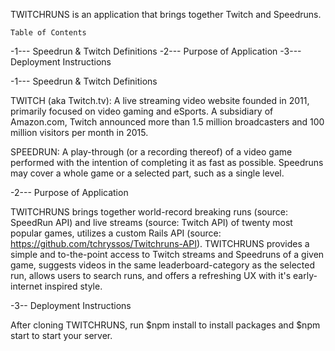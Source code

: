 
TWITCHRUNS is an application that brings together Twitch and Speedruns.

    Table of Contents

-1--- Speedrun & Twitch Definitions 
-2--- Purpose of Application 
-3--- Deployment Instructions 


-1--- Speedrun & Twitch Definitions 

TWITCH (aka Twitch.tv):  A live streaming video website founded in 2011, primarily 
focused on video gaming and eSports. A subsidiary of Amazon.com, Twitch announced more 
than 1.5 million broadcasters and 100 million visitors per month in 2015.

SPEEDRUN: A play-through (or a recording thereof) of a video game performed with 
the intention of completing it as fast as possible. Speedruns may cover a whole 
game or a selected part, such as a single level.

-2--- Purpose of Application

TWITCHRUNS brings together world-record breaking runs (source: SpeedRun API) and 
live streams (source: Twitch API) of twenty most popular games, utilizes a custom 
Rails API (source: https://github.com/tchryssos/Twitchruns-API).
TWITCHRUNS provides a simple and to-the-point access to Twitch streams and Speedruns of 
a given game, suggests videos in the same leaderboard-category as the selected run, allows
users to search runs, and offers a refreshing UX with it's early-internet inspired style. 

-3-- Deployment Instructions

After cloning TWITCHRUNS, run $npm install to install packages and $npm start to start 
your server.

